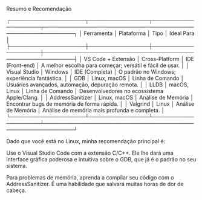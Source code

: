 Resumo e Recomendação


  ┌────────────────────┬────────────────┬────────────────────┬──────────────────────────────────────────────────────────┐
  │ Ferramenta         │ Plataforma     │ Tipo               │ Ideal Para                                               │
  ├────────────────────┼────────────────┼────────────────────┼──────────────────────────────────────────────────────────┤
  │ VS Code + Extensão │ Cross-Platform │ IDE (Front-end)    │ A melhor escolha para começar; versátil e fácil de usar. │
  │ Visual Studio      │ Windows        │ IDE (Completa)     │ O padrão no Windows; experiência fantástica.             │
  │ GDB                │ Linux, macOS   │ Linha de Comando   │ Usuários avançados, automação, depuração remota.         │
  │ LLDB               │ macOS, Linux   │ Linha de Comando   │ Desenvolvedores no ecossistema Apple/Clang.              │
  │ AddressSanitizer   │ Linux, macOS   │ Análise de Memória │ Encontrar bugs de memória de forma rápida.               │
  │ Valgrind           │ Linux          │ Análise de Memória │ Análise de memória mais profunda e completa.             │
  └────────────────────┴────────────────┴────────────────────┴──────────────────────────────────────────────────────────┘

  Dado que você está no Linux, minha recomendação principal é:

  Use o Visual Studio Code com a extensão C/C++. Ele lhe dará uma interface gráfica poderosa e intuitiva sobre o GDB, que já é o 
  padrão no seu sistema.

  Para problemas de memória, aprenda a compilar seu código com o AddressSanitizer. É uma habilidade que salvará muitas horas de dor
  de cabeça.

